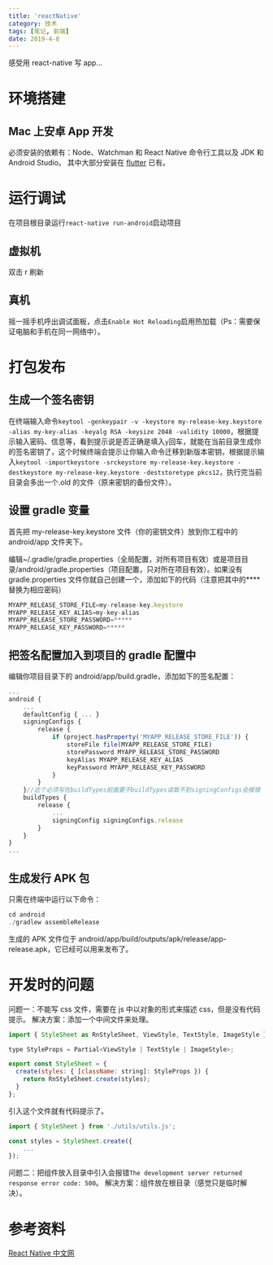 ```yaml
---
title: 'reactNative'
category: 技术
tags: [笔记, 前端]
date: 2019-4-8
---
```


感受用 react-native 写 app...

<!-- more -->

# 环境搭建

## Mac 上安卓 App 开发

必须安装的依赖有：Node、Watchman 和 React Native 命令行工具以及 JDK 和 Android Studio。
其中大部分安装在 [flutter](../flutter) 已有。

# 运行调试

在项目根目录运行`react-native run-android`启动项目

## 虚拟机

双击 r 刷新

## 真机

摇一摇手机呼出调试面板，点击`Enable Hot Reloading`启用热加载（Ps：需要保证电脑和手机在同一网络中）。

# 打包发布

## 生成一个签名密钥

在终端输入命令`keytool -genkeypair -v -keystore my-release-key.keystore -alias my-key-alias -keyalg RSA -keysize 2048 -validity 10000`，根据提示输入密码、信息等，看到提示说是否正确是填入`y`回车，就能在当前目录生成你的签名密钥了，这个时候终端会提示让你输入命令迁移到新版本密钥，根据提示输入`keytool -importkeystore -srckeystore my-release-key.keystore -destkeystore my-release-key.keystore -deststoretype pkcs12`，执行完当前目录会多出一个.old 的文件（原来密钥的备份文件）。

## 设置 gradle 变量

首先把 my-release-key.keystore 文件（你的密钥文件）放到你工程中的 android/app 文件夹下。

编辑~/.gradle/gradle.properties（全局配置，对所有项目有效）或是项目目录/android/gradle.properties（项目配置，只对所在项目有效）。如果没有 gradle.properties 文件你就自己创建一个，添加如下的代码（注意把其中的\*\*\*\*替换为相应密码）

```js
MYAPP_RELEASE_STORE_FILE=my-release-key.keystore
MYAPP_RELEASE_KEY_ALIAS=my-key-alias
MYAPP_RELEASE_STORE_PASSWORD=*****
MYAPP_RELEASE_KEY_PASSWORD=*****
```

## 把签名配置加入到项目的 gradle 配置中

编辑你项目目录下的 android/app/build.gradle，添加如下的签名配置：

```js
...
android {
    ...
    defaultConfig { ... }
    signingConfigs {
        release {
            if (project.hasProperty('MYAPP_RELEASE_STORE_FILE')) {
                storeFile file(MYAPP_RELEASE_STORE_FILE)
                storePassword MYAPP_RELEASE_STORE_PASSWORD
                keyAlias MYAPP_RELEASE_KEY_ALIAS
                keyPassword MYAPP_RELEASE_KEY_PASSWORD
            }
        }
    }//这个必须写在buildTypes前面要不buildTypes读取不到signingConfigs会报错
    buildTypes {
        release {
            ...
            signingConfig signingConfigs.release
        }
    }
}
...
```

## 生成发行 APK 包

只需在终端中运行以下命令：

```js
cd android
./gradlew assembleRelease
```

生成的 APK 文件位于 android/app/build/outputs/apk/release/app-release.apk，它已经可以用来发布了。

# 开发时的问题

问题一：不能写 css 文件，需要在 js 中以对象的形式来描述 css，但是没有代码提示。
解决方案：添加一个中间文件来处理。

```js
import { StyleSheet as RnStyleSheet, ViewStyle, TextStyle, ImageStyle } from 'react-native';

type StyleProps = Partial<ViewStyle | TextStyle | ImageStyle>;

export const StyleSheet = {
  create(styles: { [className: string]: StyleProps }) {
    return RnStyleSheet.create(styles);
  }
};
```

引入这个文件就有代码提示了。

```js
import { StyleSheet } from './utils/utils.js';

const styles = StyleSheet.create({
    ...
});
```

问题二：把组件放入目录中引入会报错`The development server returned response error code: 500`。
解决方案：组件放在根目录（感觉只是临时解决）。

# 参考资料

[React Native 中文网](https://reactnative.cn/)
